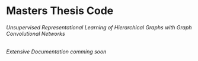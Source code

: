 # Masters Thesis Code 
###### Unsupervised Representational Learning of Hierarchical Graphs with Graph Convolutional Networks
###### Extensive Documentation comming soon
